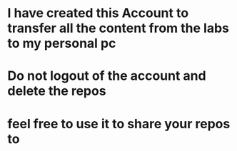 # I have created this Account to transfer all the content from the labs to my personal pc 
# Do not logout of the account and delete the repos
# feel free to use it to share your repos to
